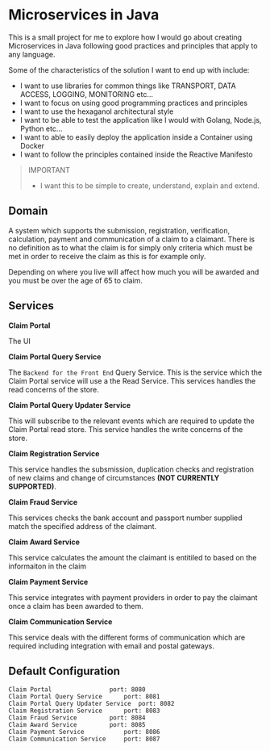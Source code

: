 # Microservices in Java

This is a small project for me to explore how I would go about creating Microservices in Java following good practices and principles that apply to any language.

Some of the characteristics of the solution I want to end up with include:

- I want to use libraries for common things like TRANSPORT, DATA ACCESS, LOGGING, MONITORING etc...
- I want to focus on using good programming practices and principles
- I want to use the hexaganol architectural style
- I want to be able to test the application like I would with Golang, Node.js, Python etc...
- I want to able to easily deploy the application inside a Container using Docker
- I want to follow the principles contained inside the Reactive Manifesto

> IMPORTANT 
> - I want this to be simple to create, understand, explain and extend.

##  Domain

A system which supports the submission, registration, verification, calculation, payment and communication of a claim to a claimant.  There is no definition as to what the claim is for simply only criteria which must be met in order to receive the claim as this is for example only.  

Depending on where you live will affect how much you will be awarded and you must be over the age of 65 to claim.

## Services

**Claim Portal**

The UI

**Claim Portal Query Service**

The `Backend for the Front End` Query Service.  This is the service which the Claim Portal service will use a the Read Service.  This services handles the read concerns of the store.

**Claim Portal Query Updater Service**

This will subscribe to the relevant events which are required to update the Claim Portal read store.  This service handles the write concerns of the store.

**Claim Registration Service**

This service handles the subsmission, duplication checks and registration of new claims and change of circumstances **(NOT CURRENTLY SUPPORTED)**.

**Claim Fraud Service**

This services checks the bank account and passport number supplied match the specified address of the claimant.

**Claim Award Service**

This service calculates the amount the claimant is entitiled to based on the informaiton in the claim

**Claim Payment Service**

This service integrates with payment providers in order to pay the claimant once a claim has been awarded to them.

**Claim Communication Service**

This service deals with the different forms of communication which are required including integration with email and postal gateways.

## Default Configuration

```shell
Claim Portal				port: 8080 
Claim Portal Query Service		port: 8081 
Claim Portal Query Updater Service	port: 8082
Claim Registration Service		port: 8083
Claim Fraud Service			port: 8084
Claim Award Service			port: 8085
Claim Payment Service			port: 8086
Claim Communication Service		port: 8087
```

